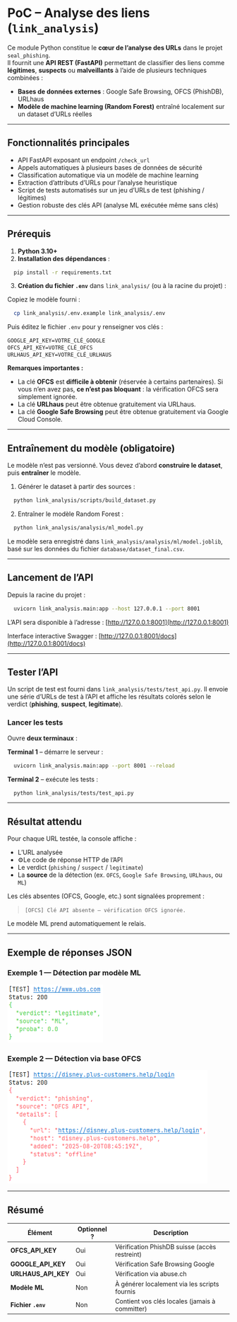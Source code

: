 # PoC – Analyse des liens (`link_analysis`)

Ce module Python constitue le **cœur de l’analyse des URLs** dans le projet `seal_phishing`.  
Il fournit une **API REST (FastAPI)** permettant de classifier des liens comme **légitimes**, **suspects** ou **malveillants** à l’aide de plusieurs techniques combinées :

- **Bases de données externes** : Google Safe Browsing, OFCS (PhishDB), URLhaus  
- **Modèle de machine learning (Random Forest)** entraîné localement sur un dataset d’URLs réelles

---

## Fonctionnalités principales

- API FastAPI exposant un endpoint `/check_url`
- Appels automatiques à plusieurs bases de données de sécurité
- Classification automatique via un modèle de machine learning
- Extraction d’attributs d’URLs pour l’analyse heuristique
- Script de tests automatisés sur un jeu d’URLs de test (phishing / légitimes)
- Gestion robuste des clés API (analyse ML exécutée même sans clés)

---

## Prérequis

1. **Python 3.10+**  
2. **Installation des dépendances** :

```bash
  pip install -r requirements.txt
````

3. **Création du fichier `.env`** dans `link_analysis/` (ou à la racine du projet) :

Copiez le modèle fourni :

```bash
  cp link_analysis/.env.example link_analysis/.env
```

Puis éditez le fichier `.env` pour y renseigner vos clés :

```
GOOGLE_API_KEY=VOTRE_CLÉ_GOOGLE
OFCS_API_KEY=VOTRE_CLÉ_OFCS
URLHAUS_API_KEY=VOTRE_CLÉ_URLHAUS
```

**Remarques importantes :**

* La clé **OFCS** est **difficile à obtenir** (réservée à certains partenaires).
  Si vous n’en avez pas, **ce n’est pas bloquant** : la vérification OFCS sera simplement ignorée.
* La clé **URLhaus** peut être obtenue gratuitement via URLhaus.
* La clé **Google Safe Browsing** peut être obtenue gratuitement via Google Cloud Console.

---

## Entraînement du modèle (obligatoire)

Le modèle n’est pas versionné. Vous devez d’abord **construire le dataset**, puis **entraîner** le modèle.

1) Générer le dataset à partir des sources :
```bash
  python link_analysis/scripts/build_dataset.py
````

2. Entraîner le modèle Random Forest :

```bash
  python link_analysis/analysis/ml_model.py
```

Le modèle sera enregistré dans `link_analysis/analysis/ml/model.joblib`,
basé sur les données du fichier `database/dataset_final.csv`.

---

## Lancement de l’API

Depuis la racine du projet :

```bash
  uvicorn link_analysis.main:app --host 127.0.0.1 --port 8001
```

L’API sera disponible à l’adresse :
[http://127.0.0.1:8001](http://127.0.0.1:8001)

Interface interactive Swagger :
[http://127.0.0.1:8001/docs](http://127.0.0.1:8001/docs)

---

## Tester l’API

Un script de test est fourni dans `link_analysis/tests/test_api.py`.
Il envoie une série d’URLs de test à l’API et affiche les résultats colorés selon le verdict (**phishing**, **suspect**, **legitimate**).

### Lancer les tests

Ouvre **deux terminaux** :

**Terminal 1** – démarre le serveur :

```bash
  uvicorn link_analysis.main:app --port 8001 --reload
```

**Terminal 2** – exécute les tests :

```bash
  python link_analysis/tests/test_api.py
```

---

## Résultat attendu

Pour chaque URL testée, la console affiche :

* L’URL analysée
* ⚙Le code de réponse HTTP de l’API
* Le verdict (`phishing` / `suspect` / `legitimate`)
* La **source** de la détection (ex. `OFCS`, `Google Safe Browsing`, `URLhaus`, ou `ML`)

Les clés absentes (OFCS, Google, etc.) sont signalées proprement :

> `[OFCS] Clé API absente — vérification OFCS ignorée.`

Le modèle ML prend automatiquement le relais.

---

## Exemple de réponses JSON

### Exemple 1 — Détection par modèle ML

<img alt="Test ML UBS" src="../media/test_ml_ubs.png">

### Exemple 2 — Détection via base OFCS

<img alt="Test OFCS Disney" src="../media/test_ofcs_disney.png">

---

## Résumé

| Élément             | Optionnel ? | Description                                    |
| ------------------- |-------------|------------------------------------------------|
| **OFCS_API_KEY**    | Oui         | Vérification PhishDB suisse (accès restreint)  |
| **GOOGLE_API_KEY**  | Oui         | Vérification Safe Browsing Google              |
| **URLHAUS_API_KEY** | Oui         | Vérification via abuse.ch                      |
| **Modèle ML**       | Non         | À générer localement via les scripts fournis   |
| **Fichier `.env`**  | Non         | Contient vos clés locales (jamais à committer) |
